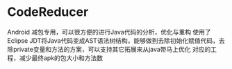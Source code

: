 # CodeReducer
Android 减包专用，可以很方便的进行Java代码的分析，优化与重构
使用了Eclipse JDT将Java代码变成AST语法树结构，能够做到去除初始化赋值代码，去除private变量和方法的方案，可以支持其它拓展来从java带马上优化
对应的工程，减少最终apk的包大小和方法数
